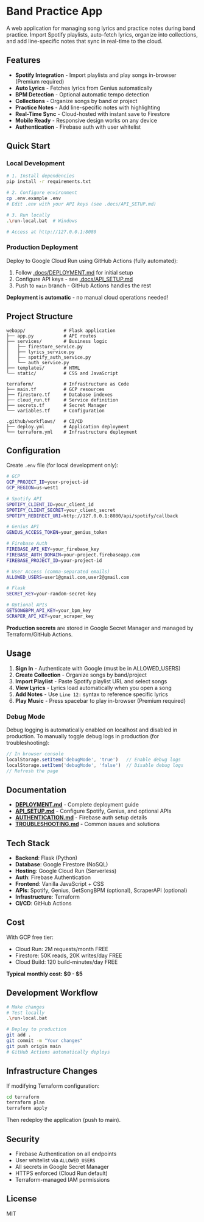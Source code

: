 # Band Practice App

A web application for managing song lyrics and practice notes during band practice. Import Spotify playlists, auto-fetch lyrics, organize into collections, and add line-specific notes that sync in real-time to the cloud.

## Features

- **Spotify Integration** - Import playlists and play songs in-browser (Premium required)
- **Auto Lyrics** - Fetches lyrics from Genius automatically
- **BPM Detection** - Optional automatic tempo detection
- **Collections** - Organize songs by band or project
- **Practice Notes** - Add line-specific notes with highlighting
- **Real-Time Sync** - Cloud-hosted with instant save to Firestore
- **Mobile Ready** - Responsive design works on any device
- **Authentication** - Firebase auth with user whitelist

## Quick Start

### Local Development

```bash
# 1. Install dependencies
pip install -r requirements.txt

# 2. Configure environment
cp .env.example .env
# Edit .env with your API keys (see .docs/API_SETUP.md)

# 3. Run locally
.\run-local.bat  # Windows

# Access at http://127.0.0.1:8080
```

### Production Deployment

Deploy to Google Cloud Run using GitHub Actions (fully automated):

1. Follow [.docs/DEPLOYMENT.md](.docs/DEPLOYMENT.md) for initial setup
2. Configure API keys - see [.docs/API_SETUP.md](.docs/API_SETUP.md)
3. Push to `main` branch - GitHub Actions handles the rest

**Deployment is automatic** - no manual cloud operations needed!

## Project Structure

```
webapp/              # Flask application
├── app.py           # API routes
├── services/        # Business logic
│   ├── firestore_service.py
│   ├── lyrics_service.py
│   ├── spotify_auth_service.py
│   └── auth_service.py
├── templates/       # HTML
└── static/          # CSS and JavaScript

terraform/           # Infrastructure as Code
├── main.tf          # GCP resources
├── firestore.tf     # Database indexes
├── cloud_run.tf     # Service definition
├── secrets.tf       # Secret Manager
└── variables.tf     # Configuration

.github/workflows/   # CI/CD
├── deploy.yml       # Application deployment
└── terraform.yml    # Infrastructure deployment
```

## Configuration

Create `.env` file (for local development only):

```bash
# GCP
GCP_PROJECT_ID=your-project-id
GCP_REGION=us-west1

# Spotify API
SPOTIFY_CLIENT_ID=your_client_id
SPOTIFY_CLIENT_SECRET=your_client_secret
SPOTIFY_REDIRECT_URI=http://127.0.0.1:8080/api/spotify/callback

# Genius API
GENIUS_ACCESS_TOKEN=your_genius_token

# Firebase Auth
FIREBASE_API_KEY=your_firebase_key
FIREBASE_AUTH_DOMAIN=your-project.firebaseapp.com
FIREBASE_PROJECT_ID=your-project-id

# User Access (comma-separated emails)
ALLOWED_USERS=user1@gmail.com,user2@gmail.com

# Flask
SECRET_KEY=your-random-secret-key

# Optional APIs
GETSONGBPM_API_KEY=your_bpm_key
SCRAPER_API_KEY=your_scraper_key
```

**Production secrets** are stored in Google Secret Manager and managed by Terraform/GitHub Actions.

## Usage

1. **Sign In** - Authenticate with Google (must be in ALLOWED_USERS)
2. **Create Collection** - Organize songs by band/project
3. **Import Playlist** - Paste Spotify playlist URL and select songs
4. **View Lyrics** - Lyrics load automatically when you open a song
5. **Add Notes** - Use `Line 12:` syntax to reference specific lyrics
6. **Play Music** - Press spacebar to play in-browser (Premium required)

### Debug Mode

Debug logging is automatically enabled on localhost and disabled in production. To manually toggle debug logs in production (for troubleshooting):

```javascript
// In browser console
localStorage.setItem('debugMode', 'true')   // Enable debug logs
localStorage.setItem('debugMode', 'false')  // Disable debug logs
// Refresh the page
```

## Documentation

- **[DEPLOYMENT.md](.docs/DEPLOYMENT.md)** - Complete deployment guide
- **[API_SETUP.md](.docs/API_SETUP.md)** - Configure Spotify, Genius, and optional APIs
- **[AUTHENTICATION.md](.docs/AUTHENTICATION.md)** - Firebase auth setup details
- **[TROUBLESHOOTING.md](.docs/TROUBLESHOOTING.md)** - Common issues and solutions

## Tech Stack

- **Backend**: Flask (Python)
- **Database**: Google Firestore (NoSQL)
- **Hosting**: Google Cloud Run (Serverless)
- **Auth**: Firebase Authentication
- **Frontend**: Vanilla JavaScript + CSS
- **APIs**: Spotify, Genius, GetSongBPM (optional), ScraperAPI (optional)
- **Infrastructure**: Terraform
- **CI/CD**: GitHub Actions

## Cost

With GCP free tier:
- Cloud Run: 2M requests/month FREE
- Firestore: 50K reads, 20K writes/day FREE
- Cloud Build: 120 build-minutes/day FREE

**Typical monthly cost: $0 - $5**

## Development Workflow

```bash
# Make changes
# Test locally
.\run-local.bat

# Deploy to production
git add .
git commit -m "Your changes"
git push origin main
# GitHub Actions automatically deploys
```

## Infrastructure Changes

If modifying Terraform configuration:

```bash
cd terraform
terraform plan
terraform apply
```

Then redeploy the application (push to main).

## Security

- Firebase Authentication on all endpoints
- User whitelist via `ALLOWED_USERS`
- All secrets in Google Secret Manager
- HTTPS enforced (Cloud Run default)
- Terraform-managed IAM permissions

## License

MIT
